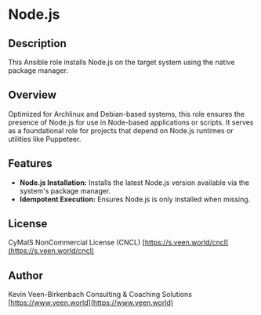 # Node.js

## Description

This Ansible role installs Node.js on the target system using the native package manager.

## Overview

Optimized for Archlinux and Debian-based systems, this role ensures the presence of Node.js for use in Node-based applications or scripts. It serves as a foundational role for projects that depend on Node.js runtimes or utilities like Puppeteer.

## Features

- **Node.js Installation:** Installs the latest Node.js version available via the system's package manager.
- **Idempotent Execution:** Ensures Node.js is only installed when missing.

## License

CyMaIS NonCommercial License (CNCL)
[https://s.veen.world/cncl](https://s.veen.world/cncl)

## Author

Kevin Veen-Birkenbach
Consulting & Coaching Solutions
[https://www.veen.world](https://www.veen.world)